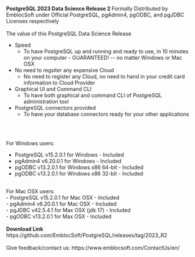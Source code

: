 
<b>PostgreSQL 2023 Data Science Release 2</b>
Formally Distributed by EmblocSoft under Official PostgreSQL, pgAdmin4, pgODBC, and pgJDBC Licenses respectively
</br></br>
The value of this PostgreSQL Data Science Release
- Speed
  - To have PostgreSQL up and running and ready to use, in 10 minutes on your computer - GUARANTEED! -- no matter Windows or Mac OSX
- No need to regsiter any expensive Cloud
  - No need to register any Cloud, no need to hand in your credit card information to Cloud Provider
- Graphical UI and Command CLI
  - To have both graphical and command CLI of PostgreSQL administration tool
- PostgreSQL connectors provided 
  - To have your database connectors ready for your other applications

</br></br>

For Windows users: </br>
-  PostgreSQL v15.2.0.1 for Windows             - Included </br>
-  pgAdmin4   v6.20.0.1 for Windows             - Included </br>
-  pgODBC     v13.2.0.1 for Windows x86 64-bit  - Included </br>
-  pgODBC     v13.2.0.1 for Windows x86 32-bit  - Included </br>

</br>
For Mac OSX users: </br>
-  PostgreSQL v15.2.0.1 for Mac OSX             - Included </br>
-  pgAdmin4   v6.20.0.1 for Mac OSX             - Included </br>
-  pgJDBC     v42.5.4.1 for Max OSX (jdk 17)    - Included </br>
-  pgODBC     v13.2.0.1 for Max OSX             - Included </br>

</br>
<b>Download Link</b></br>
https://github.com/EmblocSoft/PostgreSQL/releases/tag/2023_R2
</br></br>
Give feedback/contact us: https://www.emblocsoft.com/ContactUs/en/
